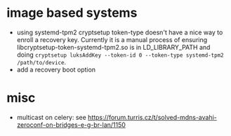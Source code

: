 # image based systems
- using systemd-tpm2 cryptsetup token-type doesn't have a nice way to enroll a
  recovery key. Currently it is a manual process of ensuring
  libcryptsetup-token-systemd-tpm2.so is in LD_LIBRARY_PATH and doing
  `cryptsetup luksAddKey --token-id 0 --token-type systemd-tpm2 /path/to/device`.
- add a recovery boot option

# misc
- multicast on celery: see https://forum.turris.cz/t/solved-mdns-avahi-zeroconf-on-bridges-e-g-br-lan/1150
